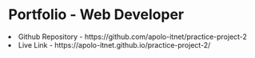 <h1 > Portfolio - Web Developer </h1> 

<li font-size=20px> Github Repository - https://github.com/apolo-itnet/practice-project-2  </li>
<li font-size=20px> Live Link - https://apolo-itnet.github.io/practice-project-2/  </li>
